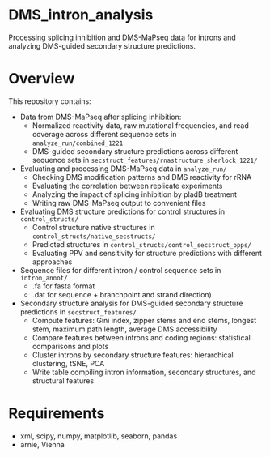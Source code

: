 # DMS_intron_analysis
Processing splicing inhibition and DMS-MaPseq data for introns and analyzing DMS-guided secondary structure predictions.

# Overview
This repository contains:
* Data from DMS-MaPseq after splicing inhibition:
    * Normalized reactivity data, raw mutational frequencies, and read coverage across different sequence sets in `analyze_run/combined_1221`
    * DMS-guided secondary structure predictions across different sequence sets in `secstruct_features/rnastructure_sherlock_1221/`
* Evaluating and processing DMS-MaPseq data in `analyze_run/`
    * Checking DMS modification patterns and DMS reactivity for rRNA
    * Evaluating the correlation between replicate experiments
    * Analyzing the impact of splicing inhibition by pladB treatment
    * Writing raw DMS-MaPseq output to convenient files 
* Evaluating DMS structure predictions for control structures in `control_structs/`
    * Control structure native structures in `control_structs/native_secstructs/`
    * Predicted structures in `control_structs/control_secstruct_bpps/`
    * Evaluating PPV and sensitivity for structure predictions with different approaches
* Sequence files for different intron / control sequence sets in `intron_annot/`
    * .fa for fasta format
    * .dat for sequence + branchpoint and strand direction)
* Secondary structure analysis for DMS-guided secondary structure predictions in `secstruct_features/`
    * Compute features: Gini index, zipper stems and end stems, longest stem, maximum path length, average DMS accessibility
    * Compare features between introns and coding regions: statistical comparisons and plots
    * Cluster introns by secondary structure features: hierarchical clustering, tSNE, PCA
    * Write table compiling intron information, secondary structures, and structural features

# Requirements
* xml, scipy, numpy, matplotlib, seaborn, pandas
* arnie, Vienna
